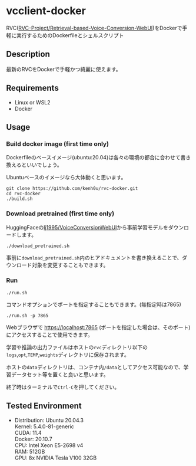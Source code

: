 # vcclient-docker
RVC([RVC-Project/Retrieval-based-Voice-Conversion-WebUI](https://github.com/RVC-Project/Retrieval-based-Voice-Conversion-WebUI))をDockerで手軽に実行するためのDockerfileとシェルスクリプト

## Description

最新のRVCをDockerで手軽かつ綺麗に使えます。

## Requirements

 - Linux or WSL2
 - Docker

## Usage

### Build docker image (first time only)

Dockerfileのベースイメージ(ubuntu:20.04)は各々の環境の都合に合わせて書き換えるといいでしょう。

Ubuntuベースのイメージなら大体動くと思います。

```
git clone https://github.com/kenh0u/rvc-docker.git
cd rvc-docker
./build.sh
```

### Download pretrained (first time only)

HuggingFaceの[lj1995/VoiceConversionWebUI](https://huggingface.co/lj1995/VoiceConversionWebUI)から事前学習モデルをダウンロードします。

```
./download_pretrained.sh
```

事前に`download_pretrained.sh`内のヒアドキュメントを書き換えることで、ダウンロード対象を変更することもできます。

### Run

```
./run.sh
```

コマンドオプションでポートを指定することもできます。(無指定時は7865)

```
./run.sh -p 7865
```

Webブラウザで [https://localhost:7865](https://localhost:7865) (ポートを指定した場合は、そのポート)にアクセスすることで使用できます。

学習や推論の出力ファイルはホストの`rvc`ディレクトリ以下の`logs`,`opt`,`TEMP`,`weights`ディレクトリに保存されます。

ホストの`data`ディレクトリは、コンテナ内`/data`としてアクセス可能なので、学習データセット等を置くと良いと思います。

終了時はターミナルで`Ctrl-C`を押してください。

## Tested Environment

 - Distribution: Ubuntu 20.04.3  
   Kernel: 5.4.0-81-generic  
   CUDA: 11.4  
   Docker: 20.10.7  
   CPU: Intel Xeon E5-2698 v4  
   RAM: 512GB  
   GPU: 8x NVIDIA Tesla V100 32GB
